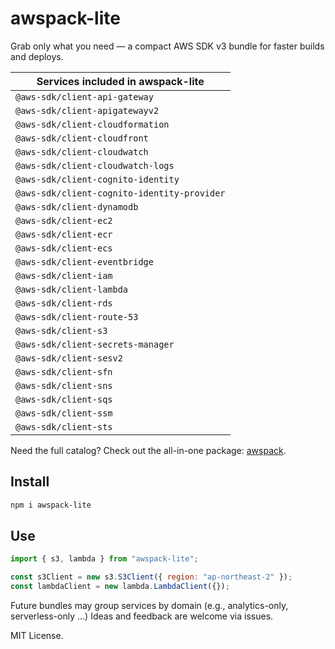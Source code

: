 # awspack-lite

Grab only what you need — a compact AWS SDK v3 bundle for faster builds and deploys.

| Services included in awspack-lite           |
| ------------------------------------------- |
| `@aws-sdk/client-api-gateway`               |
| `@aws-sdk/client-apigatewayv2`              |
| `@aws-sdk/client-cloudformation`            |
| `@aws-sdk/client-cloudfront`                |
| `@aws-sdk/client-cloudwatch`                |
| `@aws-sdk/client-cloudwatch-logs`           |
| `@aws-sdk/client-cognito-identity`          |
| `@aws-sdk/client-cognito-identity-provider` |
| `@aws-sdk/client-dynamodb`                  |
| `@aws-sdk/client-ec2`                       |
| `@aws-sdk/client-ecr`                       |
| `@aws-sdk/client-ecs`                       |
| `@aws-sdk/client-eventbridge`               |
| `@aws-sdk/client-iam`                       |
| `@aws-sdk/client-lambda`                    |
| `@aws-sdk/client-rds`                       |
| `@aws-sdk/client-route-53`                  |
| `@aws-sdk/client-s3`                        |
| `@aws-sdk/client-secrets-manager`           |
| `@aws-sdk/client-sesv2`                     |
| `@aws-sdk/client-sfn`                       |
| `@aws-sdk/client-sns`                       |
| `@aws-sdk/client-sqs`                       |
| `@aws-sdk/client-ssm`                       |
| `@aws-sdk/client-sts`                       |

Need the full catalog? Check out the all-in-one package: [awspack](https://www.npmjs.com/package/awspack).

## Install

```bash
npm i awspack-lite
```

## Use

```js
import { s3, lambda } from "awspack-lite";

const s3Client = new s3.S3Client({ region: "ap-northeast-2" });
const lambdaClient = new lambda.LambdaClient({});
```

Future bundles may group services by domain (e.g., analytics-only, serverless-only ...)
Ideas and feedback are welcome via issues.

MIT License.
